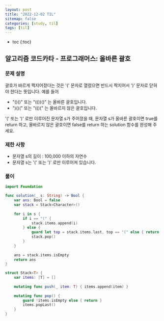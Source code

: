 ```yaml
---
layout: post
title: "2022-12-02 TIL"
sitemap: false
categories: [study, til]
tags: [til]
---
```


* toc
{:toc}

## 알고리즘 코드카타 - 프로그래머스: 올바른 괄호
### 문제 설명
괄호가 바르게 짝지어졌다는 것은 '(' 문자로 열렸으면 반드시 짝지어서 ')' 문자로 닫혀야 한다는 뜻입니다. 예를 들어

* "()()" 또는 "(())()" 는 올바른 괄호입니다.
* ")()(" 또는 "(()(" 는 올바르지 않은 괄호입니다.

'(' 또는 ')' 로만 이루어진 문자열 s가 주어졌을 때, 문자열 s가 올바른 괄호이면 true를 return 하고, 올바르지 않은 괄호이면 false를 return 하는 solution 함수를 완성해 주세요.

### 제한 사항
* 문자열 s의 길이 : 100,000 이하의 자연수
* 문자열 s는 '(' 또는 ')' 로만 이루어져 있습니다.

### 풀이
~~~swift
import Foundation

func solution(_ s: String) -> Bool {
    var ans: Bool = false
    var stack = Stack<Character>()
    
    for i in s {
        if i == "(" {
            stack.items.append(i)
        } else {
            guard let top = stack.items.last, top == "(" else { return false }
            stack.pop()
        }
    }
    
    ans = stack.items.isEmpty
    return ans
}

struct Stack<T> {
    var items: [T] = []
    
    mutating func push(_ item: T) { items.append(item) }
    
    mutating func pop() { 
        guard !items.isEmpty else { return }
        items.popLast() 
    }
}
~~~